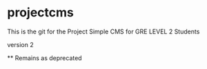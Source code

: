 # projectcms
This is the git for the Project Simple CMS for GRE LEVEL 2 Students

version 2

** Remains as deprecated 
